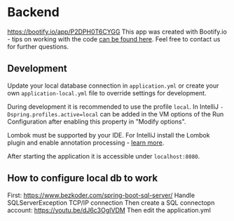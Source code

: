 # Backend
https://bootify.io/app/P2DPH0T6CYGG
This app was created with Bootify.io - tips on working with the code [can be found here](https://bootify.io/next-steps/).
Feel free to contact us for further questions.

## Development

Update your local database connection in `application.yml` or create your own `application-local.yml` file to override
settings for development.

During development it is recommended to use the profile `local`. In IntelliJ `-Dspring.profiles.active=local` can be
added in the VM options of the Run Configuration after enabling this property in "Modify options".

Lombok must be supported by your IDE. For IntelliJ install the Lombok plugin and enable annotation processing -
[learn more](https://bootify.io/next-steps/spring-boot-with-lombok.html).

After starting the application it is accessible under `localhost:8080`.

## How to configure local db to work
First:  https://www.bezkoder.com/spring-boot-sql-server/ Handle SQLServerException TCP/IP connection
Then create a SQL connectopn account: https://youtu.be/dJ6c3OgIVDM
Then edit the application.yml
